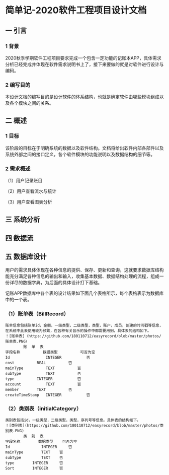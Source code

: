 # 简单记-2020软件工程项目设计文档

## 一 引言

### 1 背景

2020秋季学期软件工程项目要求完成一个包含一定功能的记账本APP，具体需求分析已经完成并体现在软件需求说明书上了，接下来要做的就是对软件进行设计与编码。

### 2 编写目的

本设计文档的编写目的是设计软件的体系结构，也就是确定软件由哪些模块组成以及各个模块之间的关系。

## 二 概述

### 1 目标

该阶段的目标在于明确系统的数据以及软件结构。文档将给出软件内部各部件以及系统外部之间的接口定义，各个软件模块的功能说明以及数据结构的细节等。

### 2 需求概述

（1）用户记录账目

（2）用户查看流水与统计

（3）用户查看图表分析

## 三 系统分析

## 四 数据流

## 五 数据库设计

用户的需求具体体现在各种信息的提供、保存、更新和查询，这就要求数据库结构能充分满足各种信息的输出和输入，收集基本数据、数据结构处理的流程，组成一份详尽的数据字典，为后面的具体设计打下基础。
    
记账APP数据库中各个表的设计结果如下面几个表格所示，每个表格表示为数据库中的一个表。

### （1）账单表（BillRecord）
    账单信息包括账单id，金额，一级类型，二级类型，类型，账户，成员，创建的时间戳等信息，在系统中此表使用较为频繁，在各种有关音乐的操作中都需要用到，具体表的结构如下。
    ！[账单表]（https://github.com/180110712/easyrecord/blob/master/photos/账单表.PNG）
            账  单  表
    字段名称	      数据类型	        可否为空
    Id	              INTEGER 	        否
    cost 	      REAL 	        否
    mainType 	      TEXT 	        否
    subType 	      TEXT 	        否
    type 	      INTEGER  	        否
    account 	      TEXT	        否
    member 	      TEXT	        否
    createTimeStamp   INTEGER	        否
### （2）类别表（initialCategory）
    类别表包括id，一级类型，二级类型，类型，序列号等信息。具体表的结构如下。
    ！[类别表](https://github.com/180110712/easyrecord/blob/master/photos/类别表.PNG)       
            类  别  表
    字段名称	    数据类型	可否为空
    Id	            INTEGER 	否
    mainType 	    TEXT 	否
    subType 	    TEXT 	否
    type 	    INTEGER 	否
    Sort 	    INTEGER 	否    


